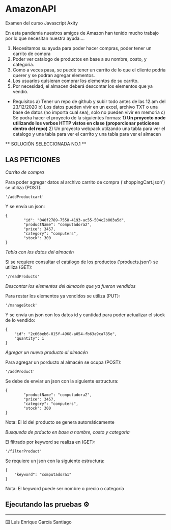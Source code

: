 # AmazonAPI
Examen del curso Javascript Axity

En esta pandemia nuestros amigos de Amazon han tenido mucho trabajo por lo que necesitan nuestra ayuda....

1) Necesitamos su ayuda para poder hacer compras, poder tener un carrito de compra
2) Poder ver catalogo de productos en base a su nombre, costo, y categoria.
3) Como a veces pasa, se puede tener un carrito de lo que el cliente podria querer y se podran agregar elementos.
3) Los usuarios quisieran comprar los elementos de su carrito.
4) Por necesidad, el almacen deberá descontar los elementos que ya vendió.

* Requisitos
a) Tener un repo de github y subir todo antes de las 12.am del 23/12/2020
b) Los datos pueden vivir en un excel, archivo TXT o una base de datos (no importa cual sea), solo no pueden vivir en memoria
c) Se podra hacer el proyecto de la siguientes formas:
    **1) Un proyecto node utilizando los verbos HTTP vistos en clase (proporcionar peticiones dentro del repo)**
    2) Un proyecto webpack utilzando una tabla para ver el catalogo y una tabla para ver el carrito y una tabla para ver el almacen
    
** SOLUCIÓN SELECCIONADA NO.1 **


## LAS PETICIONES

_Carrito de compra_

Para poder agregar datos al archivo carrito de compra ('shoppingCart.json') se utiliza (POST):
```
'/addProductcart'
```
Y se envía un json:
```
{
        "id": "040f2789-7558-4193-ac55-504c2b003a5d",
        "productName": "computadora2",
        "price": 3457,
        "category": "computers",
        "stock": 300
}
```


_Tabla con los datos del almacén_

Si se requiere consultar el catálogo de los productos ('products.json') se utiliza (GET):
```
'/readProducts'
```


_Descontar los elementos del almacén que ya fueron vendidos_

Para restar los elementos ya vendidos se utiliza (PUT):
```
'/manageStock'
```
Y se envía un json con los datos id y cantidad para poder actualizar el stock de lo vendido:
```
{
    "id": "2c66beb6-015f-4968-a054-fb63a9ca785e",
    "quantity": 1
}
```


_Agregar un nuevo producto al almacén_

Para agregar un porducto al almacén se ocupa (POST):
```
'/addProduct'
```
Se debe de enviar un json con la siguiente estructura:
```
{
        "productName": "computadora2",
        "price": 3457,
        "category": "computers",
        "stock": 300
}
```
Nota: El id del producto se genera automáticamente



_Busqueda de prducto en base a nombre, costo y categoría_

El filtrado por keyword se realiza en (GET):
```
'/filterProduct'
```
Se requiere un json con la siguiente estructura:
```
{
    "keyword": "computadora1"
}
```
Nota: El keyword puede ser nombre o precio o categoría





## Ejecutando las pruebas ⚙️





---
⌨️ Luis Enrique García Santiago
